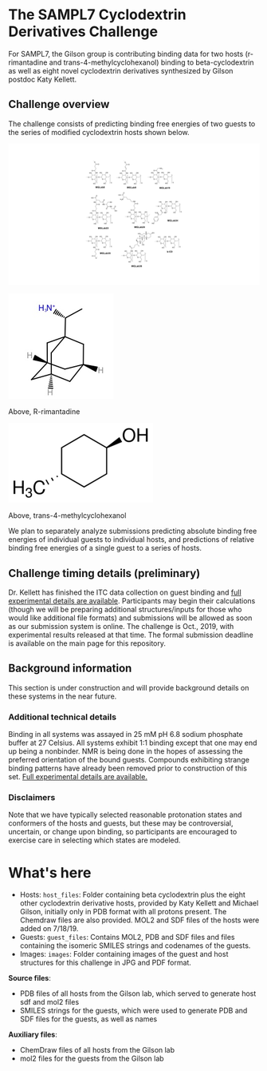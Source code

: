 # The SAMPL7 Cyclodextrin Derivatives Challenge

For SAMPL7, the Gilson group is contributing binding data for two hosts (r-rimantadine and trans-4-methylcyclohexanol) binding to beta-cyclodextrin as well as eight novel cyclodextrin derivatives synthesized by Gilson postdoc Katy Kellett.

## Challenge overview

The challenge consists of predicting binding free energies of two guests to the series of modified cyclodextrin hosts shown below.

![](images/sampl_host_structures_coded.jpg)

![](images/R_rimantadine.jpg)

Above, R-rimantadine

![](images/trans_4_methylcyclohexanol.png)

Above, trans-4-methylcyclohexanol

We plan to separately analyze submissions predicting absolute binding free energies of individual guests to individual hosts, and predictions of relative binding free energies of a single guest to a series of hosts.

## Challenge timing details (preliminary)

Dr. Kellett has finished the ITC data collection on guest binding and [full experimental details are available](../../host_guest_description.md). Participants may begin their calculations (though we will be preparing additional structures/inputs for those who would like additional file formats) and submissions will be allowed as soon as our submission system is online. The challenge is Oct., 2019, with experimental results released at that time. The formal submission deadline is available on the main page for this repository.

## Background information

This section is under construction and will provide background details on these systems in the near future.


### Additional technical details

Binding in all systems was assayed in 25 mM pH 6.8 sodium phosphate buffer at 27 Celsius. All systems exhibit 1:1 binding except that one may end up being a nonbinder. NMR is being done in the hopes of assessing the preferred orientation of the bound guests.
Compounds exhibiting strange binding patterns have already been removed prior to construction of this set.
[Full experimental details are available.](../host_guest_description.md)

### Disclaimers

Note that we have typically selected reasonable protonation states and conformers of the hosts and guests, but these may be controversial, uncertain, or change upon binding, so participants are encouraged to exercise care in selecting which states are modeled.

# What's here

- Hosts: `host_files`: Folder containing beta cyclodextrin plus the eight other cyclodextrin derivative hosts, provided by Katy Kellett and Michael Gilson, initially only in PDB format with all protons present. The Chemdraw files are also provided. MOL2 and SDF files of the hosts were added on 7/18/19.
- Guests: `guest_files`: Contains MOL2, PDB and SDF files and files containing the isomeric SMILES strings and codenames of the guests.
- Images: `images`: Folder containing images of the guest and host structures for this challenge in JPG and PDF format.

**Source files**:
- PDB files of all hosts from the Gilson lab, which served to generate host sdf and mol2 files
- SMILES strings for the guests, which were used to generate PDB and SDF files for the guests, as well as names

**Auxiliary files**:
- ChemDraw files of all hosts from the Gilson lab
- mol2 files for the guests from the Gilson lab
